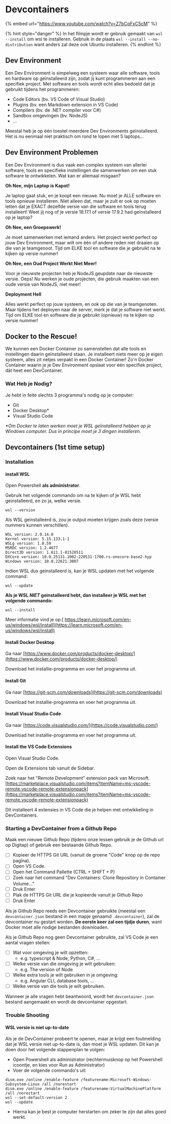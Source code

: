 # Devcontainers

{% embed url="https://www.youtube.com/watch?v=Z7bCqFxC5cM" %}

{% hint style="danger" %}
In het filmpje wordt er gebruik gemaakt van `wsl --install` om wsl te installeren. Gebruik in de plaats `wsl --install --no-distribution` want anders zal deze ook Ubuntu installeren.
{% endhint %}

## Dev Environment

Een Dev Environment is simpelweg een systeem waar alle software, tools en hardware op geïnstalleerd zijn, zodat jij kunt programmeren aan een specifiek project. Met software en tools wordt echt alles bedoeld dat je gebruikt tijdens het programmeren:

* Code Editors (bv. VS Code of Visual Studio)
* Plugins (bv. een Markdown extension in VS Code)
* Compilers (bv. de .NET compiler voor C#)
* Sandbox omgevingen (bv. NodeJS)
* ...

Meestal heb je op één toestel meerdere Dev Environments geïnstalleerd. Het is nu eenmaal niet praktisch om rond te lopen met 5 laptops...

## Dev Environment Problemen

Een Dev Environment is dus vaak een complex systeem van allerlei software, tools en specifieke instellingen die samenwerken om een stuk software te ontwikkelen. Wat kan er allemaal misgaan?

**Oh Nee, mijn Laptop is Kapot!**

Je laptop gaat stuk, en je koopt een nieuwe. Nu moet je ALLE software en tools opnieuw installeren. Niet alleen dat, maar je zult er ook op moeten letten dat je EXACT dezelfde versie van die software en tools terug installeert! Weet jij nog of je versie 18.17.1 of versie 17.9.2 had geïnstalleerd op je laptop?

**Oh Nee, een Groepswerk!**

Je moet samenwerken met iemand anders. Het project werkt perfect op jouw Dev Environment, maar wilt om één of andere reden niet draaien op die van je teamgenoot. Tijd om ELKE tool en software die je gebruikt na te kijken op versie nummer!

**Oh Nee, een Oud Project Werkt Niet Meer!**

Voor je nieuwste projecten heb je NodeJS geupdate naar de nieuwste versie. Oeps! Nu werken je oude projecten, die gebruik maakten van een oude versie van NodeJS, niet meer!

**Deployment Hell**

Alles werkt perfect op jouw systeem, en ook op die van je teamgenoten. Maar tijdens het deployen naar de server, merk je dat je software niet werkt. Tijd om ELKE tool en software die je gebruikt (opnieuw) na te kijken op versie nummer!

## Docker to the Rescue!

We kunnen een Docker Container zo samenstellen dat alle tools en instellingen daarin geïnstalleerd staan. Je installeert niets meer op je eigen systeem, alles zit netjes verpakt in een Docker Container! Zo'n Docker Container waarin je je Dev Environment opslaat voor één specifiek project, dàt heet een DevContainer.

### Wat Heb je Nodig?

Je hebt in feite slechts 3 programma's nodig op je computer:

* Git
* Docker Desktop\*
* Visual Studio Code&#x20;

_\*Om Docker te laten werken moet je WSL geïnstalleerd hebben op je Windows computer. Dus in principe moet je 3 dingen installeren._

## Devcontainers (1st time setup)

### Installation

#### install WSL

Open Powershell **als administrator**.

Gebruik het volgende commando om na te kijken of je WSL hebt geinstalleerd, en zo ja, welke versie.

```
wsl --version
```

Als WSL geinstalleerd is, zou je output moeten krijgen zoals deze (versie nummers kunnen verschillen).

```
WSL version: 2.0.14.0
Kernel version: 5.15.133.1-1
WSLg version: 1.0.59
MSRDC version: 1.2.4677
Direct3D version: 1.611.1-81528511
DXCore version: 10.0.25131.1002-220531-1700.rs-onecore-base2-hyp
Windows version: 10.0.22621.3007
```

Indien WSL dus geinstalleerd is, kan je WSL updaten met het volgende command:

```
wsl --update
```

**Als je WSL **_**NIET**_** geinstalleerd hebt, dan installeer je WSL met het volgende commando:**

```
wsl --install
```

Meer informatie vind je op:[ https://learn.microsoft.com/en-us/windows/wsl/install](https://learn.microsoft.com/en-us/windows/wsl/install)

#### Install Docker Desktop

Ga naar [https://www.docker.com/products/docker-desktop/](https://www.docker.com/products/docker-desktop/)

Download het installie-programma en voer het programma uit.

#### Install Git

Ga naar [https://git-scm.com/downloads](https://git-scm.com/downloads)

Download het installie-programma en voer het programma uit.

#### Install Visual Studio Code

Ga naar [https://code.visualstudio.com/](https://code.visualstudio.com/)

Download het installie-programma en voer het programma uit.

#### Install the VS Code Extensions

Open Visual Studio Code.

Open de Extensions tab vanuit de Sidebar.

Zoek naar het "Remote Development" extension pack van Microsoft. [https://marketplace.visualstudio.com/items?itemName=ms-vscode-remote.vscode-remote-extensionpack](https://marketplace.visualstudio.com/items?itemName=ms-vscode-remote.vscode-remote-extensionpack)

Dit installeert 4 extensies in VS Code die je helpen met ontwikkeling in DevContainers.

### Starting a DevContainer from a Github Repo

Maak een nieuwe Github Repo (tijdens onze lessen gebruik je de Github url op Digitap) of gebruik een bestaande Github Repo.

* [ ] Kopieer de HTTPS Git URL (vanuit de groene "Code" knop op de repo pagina).
* [ ] Open VS Code.
* [ ] Open het Command Pallette (CTRL + SHIFT + P)
* [ ] Zoek naar het command "Dev Containers: Clone Repository in Container Volume..."
* [ ] Druk Enter
* [ ] Plak de HTTPS Git URL die je kopieerde vanuit je Github Repo
* [ ] Druk Enter

Als je Github Repo reeds een Devcontainer gebruikte (meestal een `devcontainer.json` bestand in een mapje genaamd `.devcontainer`), zal de devcontainer nu gestart worden. **De eerste keer zal een tijdje duren**, want Docker moet alle nodige bestanden downloaden.

Als je Github Repo nog geen Devcontainer gebruikte, zal VS Code je een aantal vragen stellen:

* [ ] Wat voor omgeving je wilt opzetten:
  * e.g. typescript & Node, Python, C#, ...
* [ ] Welke versie van die omgeving je wilt gebruiken:
  * e.g. The version of Node
* [ ] Welke extra tools je wilt gebruiken in je omgeving:
  * e.g. Angular CLI, database tools, ...
* [ ] Welke versie van die tools je wilt gebruiken.

Wanneer je alle vragen hebt beantwoord, wordt het `devcontainer.json` bestand aangemaakt en wordt de devcontainer opgestart.

### Trouble Shooting

#### WSL versie is niet up-to-date

Als je de DevContainer probeert te openen, maar je krijgt een foutmelding dat je WSL versie niet up-to-date is, dan moet je WSL updaten. Dit kan je doen door het volgende stappenplan te volgen:

* Open Powershell als administrator (rechtermuisknop op het Powershell icoontje, en kies voor Run as Administrator)
* Voer de volgende commando's uit:

```
dism.exe /online /enable-feature /featurename:Microsoft-Windows-Subsystem-Linux /all /norestart
dism.exe /online /enable-feature /featurename:VirtualMachinePlatform /all /norestart
wsl --set-default-version 2
wsl --update
```

* Hierna kan je best je computer herstarten om zeker te zijn dat alles goed werkt.
